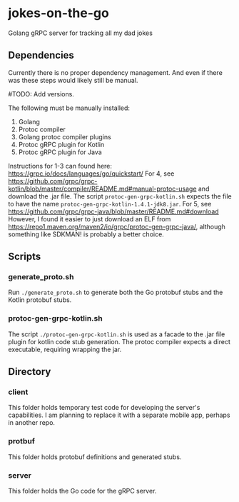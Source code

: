 # jokes-on-the-go
Golang gRPC server for tracking all my dad jokes

## Dependencies
Currently there is no proper dependency management. And even if there was these steps would likely still be manual.

#TODO: Add versions.

The following must be manually installed:
1. Golang
2. Protoc compiler
3. Golang protoc compiler plugins
4. Protoc gRPC plugin for Kotlin
5. Protoc gRPC plugin for Java 

Instructions for 1-3 can found here: https://grpc.io/docs/languages/go/quickstart/
For 4, see https://github.com/grpc/grpc-kotlin/blob/master/compiler/README.md#manual-protoc-usage and download the .jar file. The script `protoc-gen-grpc-kotlin.sh` expects the file to have the name `protoc-gen-grpc-kotlin-1.4.1-jdk8.jar`.
For 5, see https://github.com/grpc/grpc-java/blob/master/README.md#download  
However, I found it easier to just download an ELF from https://repo1.maven.org/maven2/io/grpc/protoc-gen-grpc-java/, although something like SDKMAN! is probably a better choice.

## Scripts
### generate_proto.sh
Run `./generate_proto.sh` to generate both the Go protobuf stubs and the Kotlin protobuf stubs.

### protoc-gen-grpc-kotlin.sh
The script `./protoc-gen-grpc-kotlin.sh` is used as a facade to the .jar file plugin for kotlin code stub generation. The protoc compiler expects a direct executable, requiring wrapping the jar.

## Directory
### client
This folder holds temporary test code for developing the server's capabilities. I am planning to replace it with a separate mobile app, perhaps in another repo.

### protbuf
This folder holds protobuf definitions and generated stubs.

### server
This folder holds the Go code for the gRPC server.
